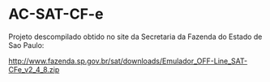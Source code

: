 AC-SAT-CF-e
===========

Projeto descompilado obtido no site da Secretaria da Fazenda do Estado de Sao Paulo:

http://www.fazenda.sp.gov.br/sat/downloads/Emulador_OFF-Line_SAT-CFe_v2_4_8.zip

